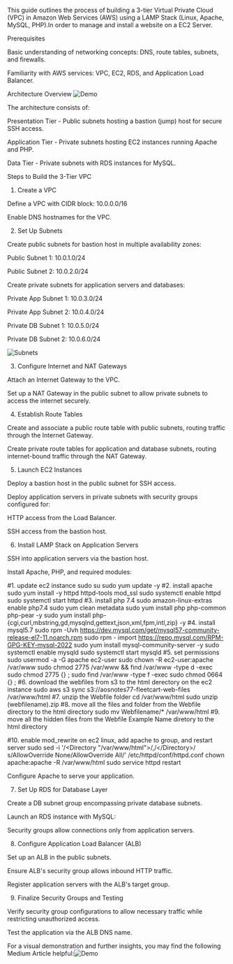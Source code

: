 This guide outlines the process of building a 3-tier Virtual Private Cloud (VPC) in Amazon Web Services (AWS) using a LAMP Stack (Linux, Apache, MySQL, PHP).In order to manage and install a website on a EC2 Server. 

Prerequisites

Basic understanding of networking concepts: DNS, route tables, subnets, and firewalls.

Familiarity with AWS services: VPC, EC2, RDS, and Application Load Balancer.

Architecture Overview
![Demo](https://miro.medium.com/v2/resize:fit:1400/format:webp/1*5EtHb4fY-L2S7hsD9yuUzA.png)


The architecture consists of:

Presentation Tier - Public subnets hosting a bastion (jump) host for secure SSH access.

Application Tier - Private subnets hosting EC2 instances running Apache and PHP.

Data Tier - Private subnets with RDS instances for MySQL.

Steps to Build the 3-Tier VPC

1. Create a VPC

Define a VPC with CIDR block: 10.0.0.0/16

Enable DNS hostnames for the VPC.

2. Set Up Subnets

Create public subnets for bastion host in multiple availability zones:

Public Subnet 1: 10.0.1.0/24

Public Subnet 2: 10.0.2.0/24

Create private subnets for application servers and databases:

Private App Subnet 1: 10.0.3.0/24

Private App Subnet 2: 10.0.4.0/24

Private DB Subnet 1: 10.0.5.0/24

Private DB Subnet 2: 10.0.6.0/24

![Subnets](https://miro.medium.com/v2/resize:fit:1400/format:webp/1*aZOiS32lrN2F53PSKB3oDg.png)

3. Configure Internet and NAT Gateways

Attach an Internet Gateway to the VPC.

Set up a NAT Gateway in the public subnet to allow private subnets to access the internet securely.

4. Establish Route Tables

Create and associate a public route table with public subnets, routing traffic through the Internet Gateway.

Create private route tables for application and database subnets, routing internet-bound traffic through the NAT Gateway.

5. Launch EC2 Instances

Deploy a bastion host in the public subnet for SSH access.

Deploy application servers in private subnets with security groups configured for:

HTTP access from the Load Balancer.

SSH access from the bastion host.

6. Install LAMP Stack on Application Servers

SSH into application servers via the bastion host.

Install Apache, PHP, and required modules:

#1. update ec2 instance
sudo su
sudo yum update -y
#2. install apache 
sudo yum install -y httpd httpd-tools mod_ssl
sudo systemctl enable httpd 
sudo systemctl start httpd
#3. install php 7.4
sudo amazon-linux-extras enable php7.4
sudo yum clean metadata
sudo yum install php php-common php-pear -y
sudo yum install php-{cgi,curl,mbstring,gd,mysqlnd,gettext,json,xml,fpm,intl,zip} -y
#4. install mysql5.7
sudo rpm -Uvh https://dev.mysql.com/get/mysql57-community-release-el7-11.noarch.rpm
sudo rpm - import https://repo.mysql.com/RPM-GPG-KEY-mysql-2022
sudo yum install mysql-community-server -y
sudo systemctl enable mysqld
sudo systemctl start mysqld
#5. set permissions
sudo usermod -a -G apache ec2-user
sudo chown -R ec2-user:apache /var/www
sudo chmod 2775 /var/www && find /var/www -type d -exec sudo chmod 2775 {} \;
sudo find /var/www -type f -exec sudo chmod 0664 {} \;
#6. download the webfiles from s3 to the html derectory on the ec2 instance
sudo aws s3 sync s3://aosnotes77-fleetcart-web-files /var/www/html
#7. unzip the Webfile folder
cd /var/www/html
sudo unzip (webfilename).zip
#8. move all the files and folder from the Webfile directory to the html directory
sudo mv Webfilename/* /var/www/html
#9. move all the hidden files from the Webfile Example Name diretory to the html directory

#10. enable mod_rewrite on ec2 linux, add apache to group, and restart server
sudo sed -i '/<Directory "\/var\/www\/html">/,/<\/Directory>/ s/AllowOverride None/AllowOverride All/' /etc/httpd/conf/httpd.conf
chown apache:apache -R /var/www/html 
sudo service httpd restart

Configure Apache to serve your application.

7. Set Up RDS for Database Layer

Create a DB subnet group encompassing private database subnets.

Launch an RDS instance with MySQL:

Security groups allow connections only from application servers.

8. Configure Application Load Balancer (ALB)

Set up an ALB in the public subnets.

Ensure ALB's security group allows inbound HTTP traffic.

Register application servers with the ALB's target group.

9. Finalize Security Groups and Testing

Verify security group configurations to allow necessary traffic while restricting unauthorized access.

Test the application via the ALB DNS name.


For a visual demonstration and further insights, you may find the following Medium Article helpful:![Demo](https://medium.com/devops-dev/how-to-build-a-3-tier-vpc-in-aws-using-lamp-stack-dcb66b7095bd)


